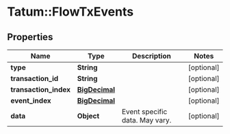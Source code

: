 # Tatum::FlowTxEvents

## Properties
Name | Type | Description | Notes
------------ | ------------- | ------------- | -------------
**type** | **String** |  | [optional] 
**transaction_id** | **String** |  | [optional] 
**transaction_index** | [**BigDecimal**](BigDecimal.md) |  | [optional] 
**event_index** | [**BigDecimal**](BigDecimal.md) |  | [optional] 
**data** | **Object** | Event specific data. May vary. | [optional] 

